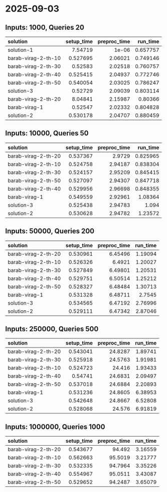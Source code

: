 # 2025-09-03

## Inputs: 1000, Queries 20

| solution            |   setup_time |   preproc_time |   run_time |
|:--------------------|-------------:|---------------:|-----------:|
| solution-1          |     7.54719  |        1e-06   |   0.657757 |
| barab-virag-2-th-10 |     0.527695 |        2.06021 |   0.749146 |
| barab-virag-2-th-30 |     0.52583  |        2.02518 |   0.760757 |
| barab-virag-2-th-40 |     0.525415 |        2.04937 |   0.772746 |
| barab-virag-2-th-50 |     0.540054 |        2.03025 |   0.786247 |
| solution-3          |     0.52729  |        2.09039 |   0.803114 |
| barab-virag-2-th-20 |     8.04841  |        2.15987 |   0.80366  |
| barab-virag-1       |     0.52547  |        2.02332 |   0.804828 |
| solution-2          |     0.530178 |        2.04707 |   0.880459 |

## Inputs: 10000, Queries 50

| solution            |   setup_time |   preproc_time |   run_time |
|:--------------------|-------------:|---------------:|-----------:|
| barab-virag-2-th-20 |     0.537367 |        2.9729  |   0.825965 |
| barab-virag-2-th-10 |     0.524758 |        2.94187 |   0.838304 |
| barab-virag-2-th-30 |     0.524157 |        2.95209 |   0.845415 |
| barab-virag-2-th-50 |     0.527097 |        2.94307 |   0.847718 |
| barab-virag-2-th-40 |     0.529956 |        2.96698 |   0.848355 |
| barab-virag-1       |     0.549559 |        2.92961 |   1.08364  |
| solution-3          |     0.525438 |        2.94783 |   1.094    |
| solution-2          |     0.530628 |        2.94782 |   1.23572  |

## Inputs: 50000, Queries 200

| solution            |   setup_time |   preproc_time |   run_time |
|:--------------------|-------------:|---------------:|-----------:|
| barab-virag-2-th-20 |     0.530961 |        6.45496 |    1.19094 |
| barab-virag-2-th-10 |     0.526326 |        6.4921  |    1.20027 |
| barab-virag-2-th-30 |     0.527849 |        6.49801 |    1.20531 |
| barab-virag-2-th-40 |     0.529751 |        6.50514 |    1.25212 |
| barab-virag-2-th-50 |     0.528327 |        6.48484 |    1.30713 |
| barab-virag-1       |     0.531328 |        6.48711 |    2.7545  |
| solution-3          |     0.534565 |        6.47192 |    2.76996 |
| solution-2          |     0.529111 |        6.47342 |    2.87046 |

## Inputs: 250000, Queries 500

| solution            |   setup_time |   preproc_time |   run_time |
|:--------------------|-------------:|---------------:|-----------:|
| barab-virag-2-th-20 |     0.543041 |        24.8287 |    1.89741 |
| barab-virag-2-th-30 |     0.525918 |        24.5763 |    1.91981 |
| barab-virag-2-th-10 |     0.524723 |        24.416  |    1.93433 |
| barab-virag-2-th-40 |     0.54741  |        24.6831 |    2.09497 |
| barab-virag-2-th-50 |     0.537018 |        24.6884 |    2.20893 |
| barab-virag-1       |     0.531236 |        24.8605 |    6.38953 |
| solution-3          |     0.542648 |        24.8667 |    6.52808 |
| solution-2          |     0.528068 |        24.576  |    6.91819 |

## Inputs: 1000000, Queries 1000

| solution            |   setup_time |   preproc_time |   run_time |
|:--------------------|-------------:|---------------:|-----------:|
| barab-virag-2-th-20 |     0.543677 |        94.492  |    3.16559 |
| barab-virag-2-th-10 |     0.562663 |        95.5019 |    3.21777 |
| barab-virag-2-th-30 |     0.532335 |        94.7964 |    3.35226 |
| barab-virag-2-th-40 |     0.554967 |        95.0511 |    3.43087 |
| barab-virag-2-th-50 |     0.529652 |        94.2487 |    3.65079 |